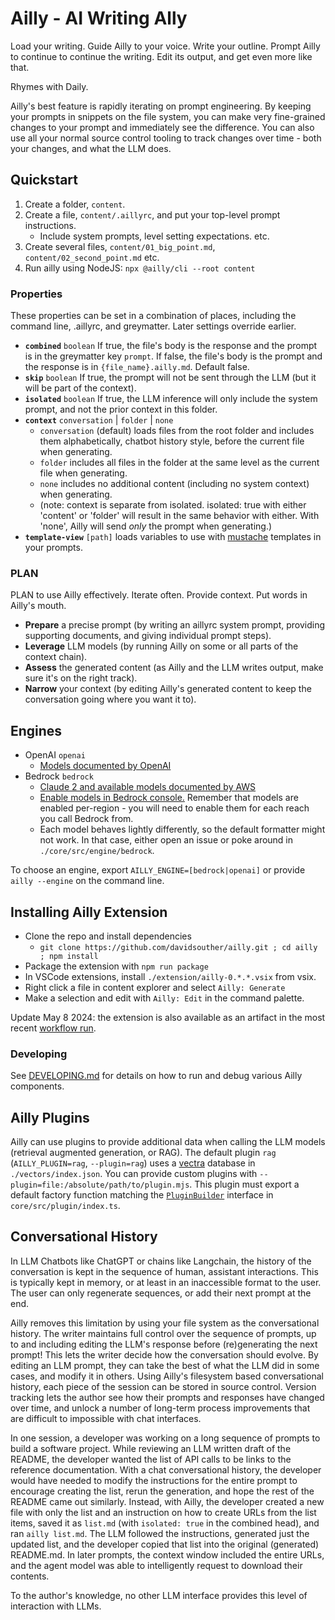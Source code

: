 # Ailly - AI Writing Ally

Load your writing.
Guide Ailly to your voice.
Write your outline.
Prompt Ailly to continue to continue the writing.
Edit its output, and get even more like that.

Rhymes with Daily.

Ailly's best feature is rapidly iterating on prompt engineering. By keeping your prompts in snippets on the file system, you can make very fine-grained changes to your prompt and immediately see the difference. You can also use all your normal source control tooling to track changes over time - both your changes, and what the LLM does.

## Quickstart

1. Create a folder, `content`.
2. Create a file, `content/.aillyrc`, and put your top-level prompt instructions.
   - Include system prompts, level setting expectations. etc.
3. Create several files, `content/01_big_point.md`, `content/02_second_point.md` etc.
4. Run ailly using NodeJS: `npx @ailly/cli --root content`

### Properties

These properties can be set in a combination of places, including the command line, .aillyrc, and greymatter. Later settings override earlier.

- **`combined`** `boolean` If true, the file's body is the response and the prompt is in the greymatter key `prompt`. If false, the file's body is the prompt and the response is in `{file_name}.ailly.md`. Default false.
- **`skip`** `boolean` If true, the prompt will not be sent through the LLM (but it will be part of the context).
- **`isolated`** `boolean` If true, the LLM inference will only include the system prompt, and not the prior context in this folder.
- **`context`** `conversation` | `folder` | `none`
  - `conversation` (default) loads files from the root folder and includes them alphabetically, chatbot history style, before the current file when generating.
  - `folder` includes all files in the folder at the same level as the current file when generating.
  - `none` includes no additional content (including no system context) when generating.
  - (note: context is separate from isolated. isolated: true with either 'content' or 'folder' will result in the same behavior with either. With 'none', Ailly will send _only_ the prompt when generating.)
- **`template-view`** `[path]` loads variables to use with [mustache](https://mustache.github.io/) templates in your prompts.

### PLAN

PLAN to use Ailly effectively. Iterate often. Provide context. Put words in Ailly's mouth.

- **Prepare** a precise prompt (by writing an aillyrc system prompt, providing supporting documents, and giving individual prompt steps).
- **Leverage** LLM models (by running Ailly on some or all parts of the context chain).
- **Assess** the generated content (as Ailly and the LLM writes output, make sure it's on the right track).
- **Narrow** your context (by editing Ailly's generated content to keep the conversation going where you want it to).

## Engines

- OpenAI `openai`
  - [Models documented by OpenAI](https://platform.openai.com/docs/models/continuous-model-upgrades)
- Bedrock `bedrock`
  - [Claude 2 and available models documented by AWS](https://docs.aws.amazon.com/bedrock/latest/userguide/api-methods-list.html)
  - [Enable models in Bedrock console.](https://docs.aws.amazon.com/bedrock/latest/userguide/model-access.html) Remember that models are enabled per-region - you will need to enable them for each reach you call Bedrock from.
  - Each model behaves lightly differently, so the default formatter might not work. In that case, either open an issue or poke around in `./core/src/engine/bedrock`.

To choose an engine, export `AILLY_ENGINE=[bedrock|openai]` or provide `ailly --engine` on the command line.

## Installing Ailly Extension

- Clone the repo and install dependencies
  - `git clone https://github.com/davidsouther/ailly.git ; cd ailly ; npm install`
- Package the extension with `npm run package`
- In VSCode extensions, install `./extension/ailly-0.*.*.vsix` from vsix.
- Right click a file in content explorer and select `Ailly: Generate`
- Make a selection and edit with `Ailly: Edit` in the command palette.

Update May 8 2024: the extension is also available as an artifact in the most recent [workflow run](https://github.com/DavidSouther/ailly/actions/workflows/extension.yaml).

### Developing

See [DEVELOPING.md](./DEVELOPING.md) for details on how to run and debug various Ailly components.

## Ailly Plugins

Ailly can use plugins to provide additional data when calling the LLM models (retrieval augmented generation, or RAG).
The default plugin `rag` (`AILLY_PLUGIN=rag`, `--plugin=rag`) uses a [vectra]() database in `./vectors/index.json`.
You can provide custom plugins with `--plugin=file:/absolute/path/to/plugin.mjs`.
This plugin must export a default factory function matching the [`PluginBuilder`](./core/src/plugin/index.ts) interface in `core/src/plugin/index.ts`.

## Conversational History

In LLM Chatbots like ChatGPT or chains like Langchain, the history of the conversation is kept in the sequence of human, assistant interactions.
This is typically kept in memory, or at least in an inaccessible format to the user.
The user can only regenerate sequences, or add their next prompt at the end.

Ailly removes this limitation by using your file system as the conversational history.
The writer maintains full control over the sequence of prompts, up to and including editing the LLM's response before (re)generating the next prompt!
This lets the writer decide how the conversation should evolve.
By editing an LLM prompt, they can take the best of what the LLM did in some cases, and modify it in others.
Using Ailly's filesystem based conversational history, each piece of the session can be stored in source control.
Version tracking lets the author see how their prompts and responses have changed over time, and unlock a number of long-term process improvements that are difficult to impossible with chat interfaces.

In one session, a developer was working on a long sequence of prompts to build a software project.
While reviewing an LLM written draft of the README, the developer wanted the list of API calls to be links to the reference documentation.
With a chat conversational history, the developer would have needed to modify the instructions for the entire prompt to encourage creating the list, rerun the generation, and hope the rest of the README came out similarly.
Instead, with Ailly, the developer created a new file with only the list and an instruction on how to create URLs from the list items, saved it as `list.md` (with `isolated: true` in the combined head), and ran `ailly list.md`.
The LLM followed the instructions, generated just the updated list, and the developer copied that list into the original (generated) README.md.
In later prompts, the context window included the entire URLs, and the agent model was able to intelligently request to download their contents.

To the author's knowledge, no other LLM interface provides this level of interaction with LLMs.
